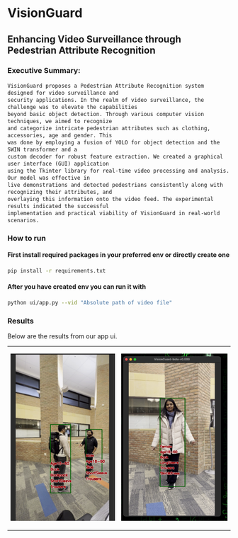 # VisionGuard 
## Enhancing Video Surveillance through Pedestrian Attribute Recognition

### Executive Summary:
```text
VisionGuard proposes a Pedestrian Attribute Recognition system designed for video surveillance and
security applications. In the realm of video surveillance, the challenge was to elevate the capabilities
beyond basic object detection. Through various computer vision techniques, we aimed to recognize
and categorize intricate pedestrian attributes such as clothing, accessories, age and gender. This
was done by employing a fusion of YOLO for object detection and the SWIN transformer and a
custom decoder for robust feature extraction. We created a graphical user interface (GUI) application
using the Tkinter library for real-time video processing and analysis. Our model was effective in
live demonstrations and detected pedestrians consistently along with recognizing their attributes, and
overlaying this information onto the video feed. The experimental results indicated the successful
implementation and practical viability of VisionGuard in real-world scenarios. 
```

### How to run 
#### First install required packages in your preferred env or directly create one
```bash
pip install -r requirements.txt
```
#### After you have created env you can run it with
```bash
python ui/app.py --vid "Absolute path of video file"
```

### Results
Below are the results from our app ui. 

<table>
<tr>
<td>

![result1](output/Best%20Crop.png)
</td>
<td>

![result2](output/h.png)
</td>
</tr>
</table>

